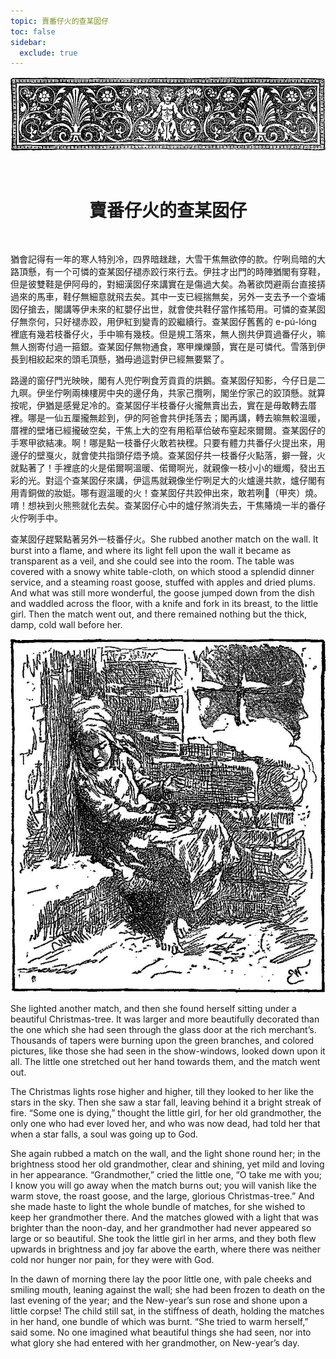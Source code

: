 ```yaml
---
topic: 賣番仔火的查某囡仔
toc: false
sidebar:
  exclude: true
---
```


![](images/the_little_match_seller_header.png)

<br>
<h1 style="text-align:center"> 賣番仔火的查某囡仔 </h1>
<br>

猶會記得有一年的寒人特別冷，四界暗趖趖，大雪干焦無欲停的款。佇咧烏暗的大路頂懸，有一个可憐的查某囡仔褪赤跤行來行去。伊拄才出門的時陣猶閣有穿鞋，但是彼雙鞋是伊阿母的，對細漢囡仔來講實在是傷過大矣。為著欲閃避兩台直接挵過來的馬車，鞋仔無細意就飛去矣。其中一支已經揣無矣，另外一支去予一个查埔囡仔搶去，閣講等伊未來的紅嬰仔出世，就會使共鞋仔當作搖笱用。可憐的查某囡仔無奈何，只好褪赤跤，用伊紅到變青的跤繼續行。查某囡仔舊舊的 e-pú-lóng 裡底有幾若枝番仔火，手中嘛有幾枝。但是規工落來，無人捌共伊買過番仔火，嘛無人捌寄付過一箍銀。查某囡仔無物通食，寒甲爍爍顫，實在是可憐代。雪落到伊長到相絞起來的頭毛頂懸，猶毋過這對伊已經無要緊了。

路邊的窗仔門光映映，閣有人兜佇咧食芳貢貢的烘鵝。查某囡仔知影，今仔日是二九暝。伊坐佇咧兩棟樓房中央的邊仔角，共家己攬咧，閣坐佇家己的跤頂懸。就算按呢，伊猶是感覺足冷的。查某囡仔半枝番仔火攏無賣出去，實在是毋敢轉去厝裡。哪是一仙五厘攏無趁到，伊的阿爸會共伊㧌落去；閣再講，轉去嘛無較溫暖，厝裡的壁堵已經攏破空矣，干焦上大的空有用稻草佮破布窒起來爾爾。查某囡仔的手寒甲欲結凍。啊！哪是點一枝番仔火敢若袂䆀。只要有體力共番仔火提出來，用邊仔的壁戛火，就會使共指頭仔焐予燒。查某囡仔共一枝番仔火點落，擗一聲，火就點著了！手裡底的火是偌爾啊溫暖、偌爾啊光，就親像一枝小小的蠟燭，發出五彩的光。對這个查某囡仔來講，伊這馬就親像坐佇咧足大的火爐邊共款，爐仔閣有用青銅做的妝娗。哪有遐溫暖的火！查某囡仔共跤伸出來，敢若咧𤲍（甲夾）燒。唷！想袂到火熊熊就化去矣。查某囡仔心中的爐仔煞消失去，干焦賰燒一半的番仔火佇咧手中。

查某囡仔趕緊點著另外一枝番仔火。She rubbed another match on the wall. It burst into a flame, and where its light fell upon the wall it became as transparent as a veil, and she could see into the room. The table was covered with a snowy white table-cloth, on which stood a splendid dinner service, and a steaming roast goose, stuffed with apples and dried plums. And what was still more wonderful, the goose jumped down from the dish and waddled across the floor, with a knife and fork in its breast, to the little girl. Then the match went out, and there remained nothing but the thick, damp, cold wall before her.

![](images/the_little_match_seller_1.png)

She lighted another match, and then she found herself sitting under a beautiful Christmas-tree. It was larger and more beautifully decorated than the one which she had seen through the glass door at the rich merchant’s. Thousands of tapers were burning upon the green branches, and colored pictures, like those she had seen in the show-windows, looked down upon it all. The little one stretched out her hand towards them, and the match went out.

The Christmas lights rose higher and higher, till they looked to her like the stars in the sky. Then she saw a star fall, leaving behind it a bright streak of fire. “Some one is dying,” thought the little girl, for her old grandmother, the only one who had ever loved her, and who was now dead, had told her that when a star falls, a soul was going up to God.

She again rubbed a match on the wall, and the light shone round her; in the brightness stood her old grandmother, clear and shining, yet mild and loving in her appearance. “Grandmother,” cried the little one, “O take me with you; I know you will go away when the match burns out; you will vanish like the warm stove, the roast goose, and the large, glorious Christmas-tree.” And she made haste to light the whole bundle of matches, for she wished to keep her grandmother there. And the matches glowed with a light that was brighter than the noon-day, and her grandmother had never appeared so large or so beautiful. She took the little girl in her arms, and they both flew upwards in brightness and joy far above the earth, where there was neither cold nor hunger nor pain, for they were with God.

In the dawn of morning there lay the poor little one, with pale cheeks and smiling mouth, leaning against the wall; she had been frozen to death on the last evening of the year; and the New-year’s sun rose and shone upon a little corpse! The child still sat, in the stiffness of death, holding the matches in her hand, one bundle of which was burnt. “She tried to warm herself,” said some. No one imagined what beautiful things she had seen, nor into what glory she had entered with her grandmother, on New-year’s day.